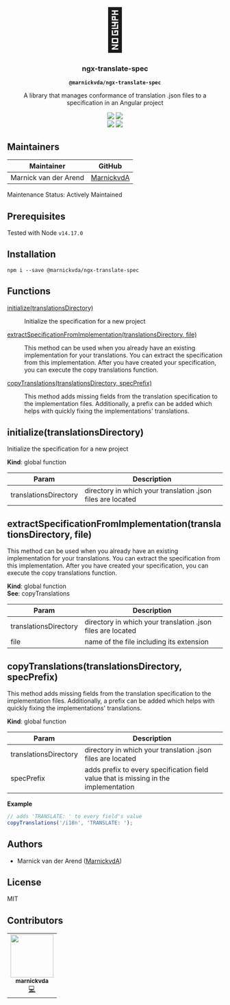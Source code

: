 <p align="center"><br><span style="font-size: 6rem">📑</span></p>

<h3 align="center">ngx-translate-spec</h3>
<p align="center"><strong><code>@marnickvda/ngx-translate-spec</code></strong></p>
<p align="center">
  A library that manages conformance of translation .json files to a specification in an Angular project
</p>

<p align="center">
  <img src="https://img.shields.io/maintenance/yes/2021?style=flat-square" />
  <a href="https://www.npmjs.com/package/@marnickvda/ngx-translate-spec"><img src="https://img.shields.io/npm/l/@marnickvda/ngx-translate-spec?style=flat-square" /></a>
<br>
  <a href="https://www.npmjs.com/package/@marnickvda/ngx-translate-spec"><img src="https://img.shields.io/npm/dw/@marnickvda/ngx-translate-spec?style=flat-square" /></a>
  <a href="https://www.npmjs.com/package/@marnickvda/ngx-translate-spec"><img src="https://img.shields.io/npm/v/@marnickvda/ngx-translate-spec?style=flat-square" /></a>


## Maintainers

| Maintainer                           | GitHub                                                                
| ------------------------------------ | -------------------------------------------------
| Marnick van der Arend | [MarnickvdA](https://github.com/marnickvda) 

Maintenance Status: Actively Maintained

## Prerequisites
Tested with Node `v14.17.0`

## Installation

```
npm i --save @marnickvda/ngx-translate-spec
```

## Functions

<dl>
<dt><a href="#initialize">initialize(translationsDirectory)</a></dt>
<dd><p>Initialize the specification for a new project</p>
</dd>
<dt><a href="#extractSpecificationFromImplementation">extractSpecificationFromImplementation(translationsDirectory, file)</a></dt>
<dd><p>This method can be used when you already have an existing implementation for your translations. You can extract the
specification from this implementation. After you have created your specification, you can execute the copy translations function.</p>
</dd>
<dt><a href="#copyTranslations">copyTranslations(translationsDirectory, specPrefix)</a></dt>
<dd><p>This method adds missing fields from the translation specification to the implementation files. Additionally, a prefix
can be added which helps with quickly fixing the implementations&#39; translations.</p>
</dd>
</dl>

<a name="initialize"></a>

## initialize(translationsDirectory)
Initialize the specification for a new project

**Kind**: global function

| Param | Description |
| --- | --- |
| translationsDirectory | directory in which your translation .json files are located |

<a name="extractSpecificationFromImplementation"></a>

## extractSpecificationFromImplementation(translationsDirectory, file)
This method can be used when you already have an existing implementation for your translations. You can extract the
specification from this implementation. After you have created your specification, you can execute the copy translations function.

**Kind**: global function  
**See**: copyTranslations

| Param | Description |
| --- | --- |
| translationsDirectory | directory in which your translation .json files are located |
| file | name of the file including its extension |

<a name="copyTranslations"></a>

## copyTranslations(translationsDirectory, specPrefix)
This method adds missing fields from the translation specification to the implementation files. Additionally, a prefix
can be added which helps with quickly fixing the implementations' translations.

**Kind**: global function

| Param | Description |
| --- | --- |
| translationsDirectory | directory in which your translation .json files are located |
| specPrefix | adds prefix to every specification field value that is missing in the implementation |

**Example**
```js
// adds 'TRANSLATE: ' to every field's value
copyTranslations('/i18n', 'TRANSLATE: ');
```

## Authors

- Marnick van der Arend ([MarnickvdA](https://github.com/marnickvda))

## License

MIT

## Contributors

<!-- ALL-CONTRIBUTORS-LIST:START - Do not remove or modify this section -->
<!-- prettier-ignore-start -->
<!-- markdownlint-disable -->
<table>
  <tr>
    <td align="center"><a href="https://github.com/marnickvda"><img src="https://avatars0.githubusercontent.com/u/15157389?v=4?s=100" width="100px;" alt=""/><br /><sub><b>marnickvda</b></sub></a><br /><a href="https://github.com/marnickvda/ngx-translate-spec/commits?author=MarnickvdA" title="Code">💻</a></td>
  </tr>
</table>

<!-- markdownlint-enable -->
<!-- prettier-ignore-end -->

<!-- ALL-CONTRIBUTORS-LIST:END -->
<!-- prettier-ignore -->
<!-- ALL-CONTRIBUTORS-LIST:END -->